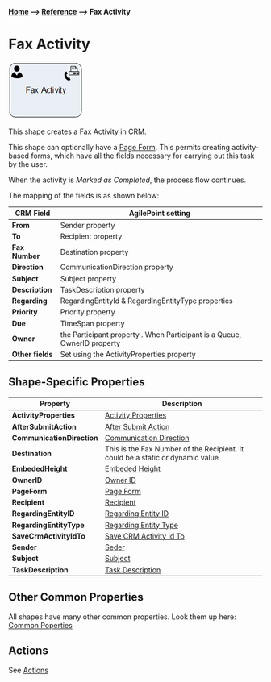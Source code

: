 __[Home](/) --> [Reference](/ref) --> Fax Activity__

# Fax Activity

![Fax Activity](media/FaxActivity.png)

This shape creates a Fax Activity in CRM.

This shape can optionally have a [Page Form](PageForm.md). This permits
creating activity-based forms, which have all the fields necessary for carrying
out this task by the user.

When the activity is *Marked as Completed*, the process flow continues.

The mapping of the fields is as shown below:

| CRM Field    | AgilePoint setting                                                       |
|--------------|--------------------------------------------------------------------------|
| **From**         | Sender property                                                          |
| **To**           | Recipient property                                                       |
| **Fax Number**  | Destination property                                                     |
| **Direction**    | CommunicationDirection property                                          |
| **Subject**      | Subject property                                                         |
| **Description**  | TaskDescription property                                                 |
| **Regarding**    | RegardingEntityId & RegardingEntityType properties                       |
| **Priority**     | Priority property                                                        |
| **Due**          | TimeSpan property                                                        |
| **Owner**        | the Participant property . When Participant is a Queue, OwnerID property |
| **Other fields** | Set using the ActivityProperties property                                |


## Shape-Specific Properties

| Property | Description |
| -------- | ----------- |
| **ActivityProperties**     |[Activity Properties](common/ActivityProperties.md)|
| **AfterSubmitAction**      |[After Submit Action](common/AfterSubmitAction.md)|
| **CommunicationDirection** |[Communication Direction](common/CommunicationDirection.md) |
| **Destination**            |This is the Fax Number of the Recipient. It could be a static or dynamic value.|
| **EmbededHeight**          |[Embeded Height](common/EmbededHeight.md)|
| **OwnerID**                |[Owner ID](common/OwnerID.md)|
| **PageForm**               |[Page Form](common/PageForm.md)|
| **Recipient**              |[Recipient](common/Recipient.md)|
| **RegardingEntityID**      |[Regarding Entity ID](common/RegardingEntityID.md)|
| **RegardingEntityType**    |[Regarding Entity Type](common/RegardingEntityType.md)|
| **SaveCrmActivityIdTo**    |[Save CRM Activity Id To](common/SaveCrmActivityIdTo.md)|
| **Sender**                 |[Seder](common/Sender.md)|
| **Subject**                |[Subject](common/Subject.md)|
| **TaskDescription**        |[Task Description](common/TaskDescription.md)|

## Other Common Properties
All shapes have many other common properties. Look them up here: [Common Poperties](common/README.md)

## Actions
See [Actions](common/Actions.md)
